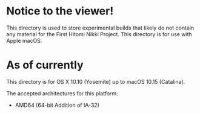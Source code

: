 # Notice to the viewer!
This directory is used to store experimental builds that likely do not contain any material for the First Hitomi Nikki Project. This directory is for use with Apple macOS.

# As of currently
This directory is for OS X 10.10 (Yosemite) up to macOS 10.15 (Catalina).

The accepted architectures for this platform:
- AMD64 (64-bit Addition of IA-32)
